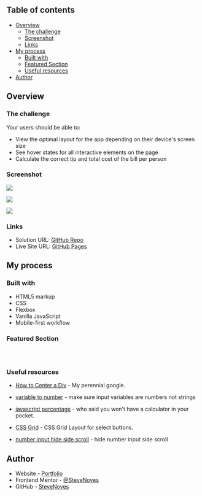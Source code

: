 ## Table of contents

- [Overview](#overview)
  - [The challenge](#the-challenge)
  - [Screenshot](#screenshot)
  - [Links](#links)
- [My process](#my-process)
  - [Built with](#built-with)
  - [Featured Section](#featured-section)
  - [Useful resources](#useful-resources)
- [Author](#author)

## Overview

### The challenge

Your users should be able to:

- View the optimal layout for the app depending on their device's screen size
- See hover states for all interactive elements on the page
- Calculate the correct tip and total cost of the bill per person

### Screenshot

![](./screenshot.jpg)

![](./screenshot.jpg)

![](./screenshot.jpg)

### Links

- Solution URL: [GitHub Repo](https://github.com/SteveNoyes/tipCalcApp)
- Live Site URL: [GitHub Pages](https://stevenoyes.github.io/tipCalcApp/)

## My process

### Built with

- HTML5 markup
- CSS  
- Flexbox
- Vanilla JavaScript
- Mobile-first workflow

### Featured Section


```html
```

```css
```

```js
```

### Useful resources

- [How to Center a Div](https://blog.devgenius.io/3-ways-to-center-a-div-with-css-3df9e66dbd42) - My perennial google. 

- [variable to number](https://developer.mozilla.org/en-US/docs/Web/JavaScript/Reference/Global_Objects/Number) - make sure input variables are numbers not strings

- [javascript percentage](https://stackoverflow.com/questions/4372902/javascript-calculate-x-of-a-number) - who said you won't have a calculator in your pocket.

- [CSS Grid](https://developer.mozilla.org/en-US/docs/Web/CSS/CSS_Grid_Layout) - CSS Grid Layout for select buttons.

- [number input hide side scroll](https://www.w3schools.com/howto/howto_css_hide_arrow_number.asp) - hide number input side scroll 

## Author

- Website - [Portfolio](https://www.stevenmnoyes.com)
- Frontend Mentor - [@SteveNoyes](https://www.frontendmentor.io/profile/SteveNoyes)
- GitHub - [SteveNoyes](https://github.com/SteveNoyes)
